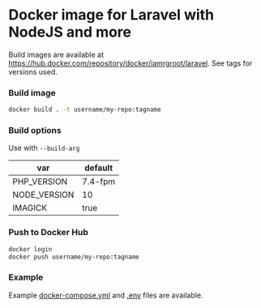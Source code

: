 # Docker image for Laravel with NodeJS and more

Build images are available at https://hub.docker.com/repository/docker/iamrgroot/laravel. See tags for versions used.

### Build image

```bash
docker build . -t username/my-repo:tagname
```

### Build options

Use with `--build-arg`

| var          | default |
|--------------|---------|
| PHP_VERSION  | 7.4-fpm |
| NODE_VERSION | 10      |
| IMAGICK      | true    |

### Push to Docker Hub

```bash
docker login
docker push username/my-repo:tagname
```

### Example

Example [docker-compose.yml](docker-compose.yml) and [.env](.env) files are available. 